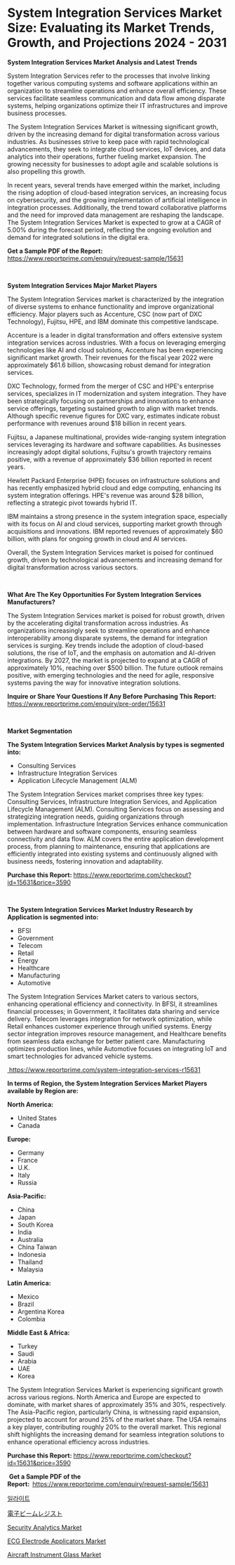 <p><h1>System Integration Services Market Size: Evaluating its Market Trends, Growth, and Projections 2024 - 2031</h1></p><p><strong>System Integration Services Market Analysis and Latest Trends</strong></p>
<p><p>System Integration Services refer to the processes that involve linking together various computing systems and software applications within an organization to streamline operations and enhance overall efficiency. These services facilitate seamless communication and data flow among disparate systems, helping organizations optimize their IT infrastructures and improve business processes.</p><p>The System Integration Services Market is witnessing significant growth, driven by the increasing demand for digital transformation across various industries. As businesses strive to keep pace with rapid technological advancements, they seek to integrate cloud services, IoT devices, and data analytics into their operations, further fueling market expansion. The growing necessity for businesses to adopt agile and scalable solutions is also propelling this growth.</p><p>In recent years, several trends have emerged within the market, including the rising adoption of cloud-based integration services, an increasing focus on cybersecurity, and the growing implementation of artificial intelligence in integration processes. Additionally, the trend toward collaborative platforms and the need for improved data management are reshaping the landscape. The System Integration Services Market is expected to grow at a CAGR of 5.00% during the forecast period, reflecting the ongoing evolution and demand for integrated solutions in the digital era.</p></p>
<p><strong>Get a Sample PDF of the Report:&nbsp;</strong> <a href="https://www.reportprime.com/enquiry/request-sample/15631?utm_campaign=1125&utm_medium=2&utm_source=Github&utm_content=ia&utm_term=11102024&utm_id=system-integration-services">https://www.reportprime.com/enquiry/request-sample/15631</a></p>
<p>&nbsp;</p>
<p><strong>System Integration Services Major Market Players</strong></p>
<p><p>The System Integration Services market is characterized by the integration of diverse systems to enhance functionality and improve organizational efficiency. Major players such as Accenture, CSC (now part of DXC Technology), Fujitsu, HPE, and IBM dominate this competitive landscape.</p><p>Accenture is a leader in digital transformation and offers extensive system integration services across industries. With a focus on leveraging emerging technologies like AI and cloud solutions, Accenture has been experiencing significant market growth. Their revenues for the fiscal year 2022 were approximately $61.6 billion, showcasing robust demand for integration services.</p><p>DXC Technology, formed from the merger of CSC and HPE's enterprise services, specializes in IT modernization and system integration. They have been strategically focusing on partnerships and innovations to enhance service offerings, targeting sustained growth to align with market trends. Although specific revenue figures for DXC vary, estimates indicate robust performance with revenues around $18 billion in recent years.</p><p>Fujitsu, a Japanese multinational, provides wide-ranging system integration services leveraging its hardware and software capabilities. As businesses increasingly adopt digital solutions, Fujitsu's growth trajectory remains positive, with a revenue of approximately $36 billion reported in recent years.</p><p>Hewlett Packard Enterprise (HPE) focuses on infrastructure solutions and has recently emphasized hybrid cloud and edge computing, enhancing its system integration offerings. HPE's revenue was around $28 billion, reflecting a strategic pivot towards hybrid IT.</p><p>IBM maintains a strong presence in the system integration space, especially with its focus on AI and cloud services, supporting market growth through acquisitions and innovations. IBM reported revenues of approximately $60 billion, with plans for ongoing growth in cloud and AI services.</p><p>Overall, the System Integration Services market is poised for continued growth, driven by technological advancements and increasing demand for digital transformation across various sectors.</p></p>
<p>&nbsp;</p>
<p><strong>What Are The Key Opportunities For System Integration Services Manufacturers?</strong></p>
<p><p>The System Integration Services market is poised for robust growth, driven by the accelerating digital transformation across industries. As organizations increasingly seek to streamline operations and enhance interoperability among disparate systems, the demand for integration services is surging. Key trends include the adoption of cloud-based solutions, the rise of IoT, and the emphasis on automation and AI-driven integrations. By 2027, the market is projected to expand at a CAGR of approximately 10%, reaching over $500 billion. The future outlook remains positive, with emerging technologies and the need for agile, responsive systems paving the way for innovative integration solutions.</p></p>
<p><strong>Inquire or Share Your Questions If Any Before Purchasing This Report:</strong> <a href="https://www.reportprime.com/enquiry/pre-order/15631?utm_campaign=1125&utm_medium=2&utm_source=Github&utm_content=ia&utm_term=11102024&utm_id=system-integration-services">https://www.reportprime.com/enquiry/pre-order/15631</a></p>
<p>&nbsp;</p>
<p><strong>Market Segmentation</strong></p>
<p><strong>The System Integration Services Market Analysis by types is segmented into:</strong></p>
<p><ul><li>Consulting Services</li><li>Infrastructure Integration Services</li><li>Application Lifecycle Management (ALM)</li></ul></p>
<p><p>The System Integration Services market comprises three key types: Consulting Services, Infrastructure Integration Services, and Application Lifecycle Management (ALM). Consulting Services focus on assessing and strategizing integration needs, guiding organizations through implementation. Infrastructure Integration Services enhance communication between hardware and software components, ensuring seamless connectivity and data flow. ALM covers the entire application development process, from planning to maintenance, ensuring that applications are efficiently integrated into existing systems and continuously aligned with business needs, fostering innovation and adaptability.</p></p>
<p><strong>Purchase this Report:&nbsp;</strong><a href="https://www.reportprime.com/checkout?id=15631&price=3590&utm_campaign=1125&utm_medium=2&utm_source=Github&utm_content=ia&utm_term=11102024&utm_id=system-integration-services">https://www.reportprime.com/checkout?id=15631&price=3590</a></p>
<p>&nbsp;</p>
<p><strong>The System Integration Services Market Industry Research by Application is segmented into:</strong></p>
<p><ul><li>BFSI</li><li>Government</li><li>Telecom</li><li>Retail</li><li>Energy</li><li>Healthcare</li><li>Manufacturing</li><li>Automotive</li></ul></p>
<p><p>The System Integration Services Market caters to various sectors, enhancing operational efficiency and connectivity. In BFSI, it streamlines financial processes; in Government, it facilitates data sharing and service delivery. Telecom leverages integration for network optimization, while Retail enhances customer experience through unified systems. Energy sector integration improves resource management, and Healthcare benefits from seamless data exchange for better patient care. Manufacturing optimizes production lines, while Automotive focuses on integrating IoT and smart technologies for advanced vehicle systems.</p></p>
<p><a href="https://www.reportprime.com/system-integration-services-r15631?utm_campaign=1125&utm_medium=2&utm_source=Github&utm_content=ia&utm_term=11102024&utm_id=system-integration-services">&nbsp;https://www.reportprime.com/system-integration-services-r15631</a></p>
<p><strong>In terms of Region, the System Integration Services Market Players available by Region are:</strong></p>
<p>
    <p> <strong> North America: </strong>
        <ul>
            <li>United States</li>
            <li>Canada</li>
        </ul>
        </p> 
    <p> <strong> Europe: </strong>
        <ul>
            <li>Germany</li>
            <li>France</li>
            <li>U.K.</li>
            <li>Italy</li>
            <li>Russia</li>
        </ul>
        </p> 
    <p> <strong> Asia-Pacific: </strong>
        <ul>
            <li>China</li>
            <li>Japan</li>
            <li>South Korea</li>
            <li>India</li>
            <li>Australia</li>
            <li>China Taiwan</li>
            <li>Indonesia</li>
            <li>Thailand</li>
            <li>Malaysia</li>
        </ul>
        </p> 
    <p> <strong> Latin America: </strong>
        <ul>
            <li>Mexico</li>
            <li>Brazil</li>
            <li>Argentina Korea</li>
            <li>Colombia</li>
        </ul>
        </p> 
    <p> <strong> Middle East & Africa: </strong>
        <ul>
            <li>Turkey</li>
            <li>Saudi</li>
            <li>Arabia</li>
            <li>UAE</li>
            <li>Korea</li>
        </ul>
    </p>
    </p>
<p><p>The System Integration Services Market is experiencing significant growth across various regions. North America and Europe are expected to dominate, with market shares of approximately 35% and 30%, respectively. The Asia-Pacific region, particularly China, is witnessing rapid expansion, projected to account for around 25% of the market share. The USA remains a key player, contributing roughly 20% to the overall market. This regional shift highlights the increasing demand for seamless integration solutions to enhance operational efficiency across industries.</p></p>
<p><strong>Purchase this Report: </strong><a href="https://www.reportprime.com/checkout?id=15631&price=3590&utm_campaign=1125&utm_medium=2&utm_source=Github&utm_content=ia&utm_term=11102024&utm_id=system-integration-services">https://www.reportprime.com/checkout?id=15631&price=3590</a></p>
<p>&nbsp;<strong>Get a Sample PDF of the Report:&nbsp;&nbsp;</strong><a href="https://www.reportprime.com/enquiry/request-sample/15631?utm_campaign=1125&utm_medium=2&utm_source=Github&utm_content=ia&utm_term=11102024&utm_id=system-integration-services">https://www.reportprime.com/enquiry/request-sample/15631</a></p>
<p><strong></strong></p>
<p><p><a href="https://github.com/laholand/Market-Research-Report-List-6/blob/main/556023017604.md?utm_campaign=1125&utm_medium=2&utm_source=Github&utm_content=ia&utm_term=11102024&utm_id=system-integration-services">일라이트</a></p><p><a href="https://github.com/mohamedbakry57/Market-Research-Report-List-6/blob/main/331287217522.md?utm_campaign=1125&utm_medium=2&utm_source=Github&utm_content=ia&utm_term=11102024&utm_id=system-integration-services">電子ビームレジスト</a></p><p><a href="https://issuu.com/reportprime-2/docs/security-analytics-market-size-2030_3904ee69eb01ea?utm_campaign=1125&utm_medium=2&utm_source=Github&utm_content=ia&utm_term=11102024&utm_id=system-integration-services">Security Analytics Market</a></p><p><a href="https://www.linkedin.com/pulse/navigating-global-ecg-electrode-applicators-market-from-trends-k4see?utm_campaign=1125&utm_medium=2&utm_source=Github&utm_content=ia&utm_term=11102024&utm_id=system-integration-services">ECG Electrode Applicators Market</a></p><p><a href="https://www.linkedin.com/pulse/global-aircraft-instrument-glass-industry-research-report-competitive-zn3kf?utm_campaign=1125&utm_medium=2&utm_source=Github&utm_content=ia&utm_term=11102024&utm_id=system-integration-services">Aircraft Instrument Glass Market</a></p></p>
